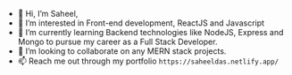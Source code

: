 - 👋 Hi, I’m Saheel,
- 👀 I’m interested in Front-end development, ReactJS and Javascript
- 🌱 I’m currently learning Backend technologies like NodeJS, Express and Mongo to pursue my career as a Full Stack Developer.
- 💞️ I’m looking to collaborate on any MERN stack projects.
- 📫 Reach me out through my portfolio ``https://saheeldas.netlify.app/``

<!---
xSaheel/xSaheel is a ✨ special ✨ repository because its `README.md` (this file) appears on your GitHub profile.
You can click the Preview link to take a look at your changes.
--->
